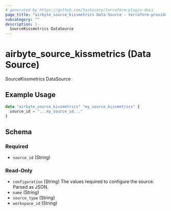 ```yaml
---
# generated by https://github.com/hashicorp/terraform-plugin-docs
page_title: "airbyte_source_kissmetrics Data Source - terraform-provider-airbyte"
subcategory: ""
description: |-
  SourceKissmetrics DataSource
---
```


# airbyte_source_kissmetrics (Data Source)

SourceKissmetrics DataSource

## Example Usage

```terraform
data "airbyte_source_kissmetrics" "my_source_kissmetrics" {
  source_id = "...my_source_id..."
}
```

<!-- schema generated by tfplugindocs -->
## Schema

### Required

- `source_id` (String)

### Read-Only

- `configuration` (String) The values required to configure the source. Parsed as JSON.
- `name` (String)
- `source_type` (String)
- `workspace_id` (String)
